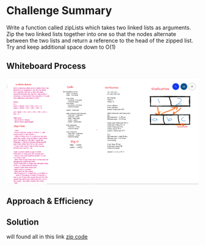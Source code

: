 # Challenge Summary

Write a function called zipLists which takes two linked lists as arguments. Zip the two linked lists together into one so that the nodes alternate between the two lists and return a reference to the head of the zipped list. Try and keep additional space down to O(1)

## Whiteboard Process

![zipping](../../imgs/zipping.png)

## Approach & Efficiency

## Solution

will found all in this link [zip code]()
